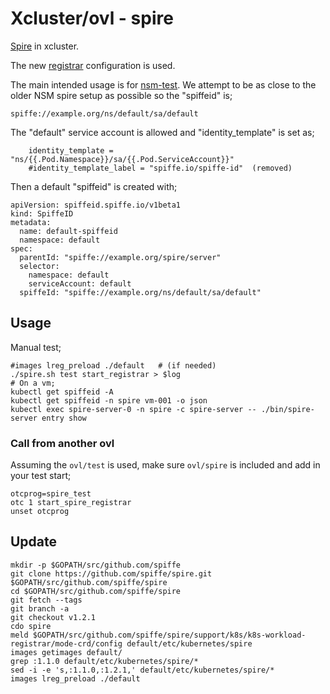 # Xcluster/ovl - spire

[Spire](https://spiffe.io/docs/latest/spire-about/spire-concepts/) in xcluster.

The new [registrar](https://github.com/spiffe/spire/tree/main/support/k8s/k8s-workload-registrar)
configuration is used.

The main intended usage is for
[nsm-test](https://github.com/Nordix/nsm-test/tree/master/ovl). We
attempt to be as close to the older NSM spire setup as possible so the
"spiffeid" is;

```
spiffe://example.org/ns/default/sa/default
```

The "default" service account is allowed and "identity_template" is set as;
```
    identity_template = "ns/{{.Pod.Namespace}}/sa/{{.Pod.ServiceAccount}}"
    #identity_template_label = "spiffe.io/spiffe-id"  (removed)
```

Then a default "spiffeid" is created with;
```
apiVersion: spiffeid.spiffe.io/v1beta1
kind: SpiffeID
metadata:
  name: default-spiffeid
  namespace: default
spec:
  parentId: "spiffe://example.org/spire/server"
  selector:
    namespace: default
    serviceAccount: default
  spiffeId: "spiffe://example.org/ns/default/sa/default"
```

## Usage


Manual test;
```
#images lreg_preload ./default   # (if needed)
./spire.sh test start_registrar > $log
# On a vm;
kubectl get spiffeid -A
kubectl get spiffeid -n spire vm-001 -o json
kubectl exec spire-server-0 -n spire -c spire-server -- ./bin/spire-server entry show
```

### Call from another ovl

Assuming the `ovl/test` is used, make sure `ovl/spire` is included and add in
your test start;
```
otcprog=spire_test
otc 1 start_spire_registrar
unset otcprog
```

## Update

```
mkdir -p $GOPATH/src/github.com/spiffe
git clone https://github.com/spiffe/spire.git $GOPATH/src/github.com/spiffe/spire
cd $GOPATH/src/github.com/spiffe/spire
git fetch --tags
git branch -a
git checkout v1.2.1
cdo spire
meld $GOPATH/src/github.com/spiffe/spire/support/k8s/k8s-workload-registrar/mode-crd/config default/etc/kubernetes/spire
images getimages default/
grep :1.1.0 default/etc/kubernetes/spire/*
sed -i -e 's,:1.1.0,:1.2.1,' default/etc/kubernetes/spire/*
images lreg_preload ./default
```
